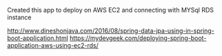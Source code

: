 

Created this app to deploy on AWS EC2 and connecting with MYSql RDS instance

http://www.dineshonjava.com/2016/08/spring-data-jpa-using-in-spring-boot-application.html
https://mydevgeek.com/deploying-spring-boot-application-aws-using-ec2-rds/

